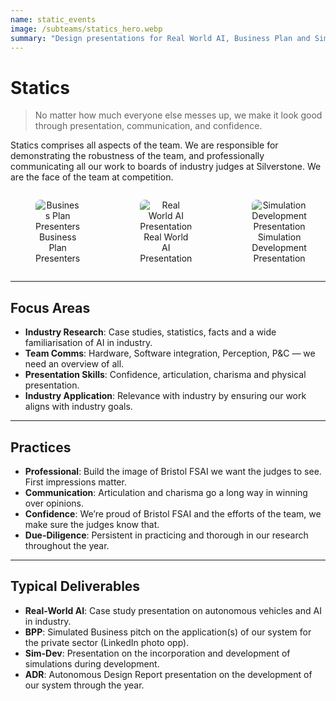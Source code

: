 ```yaml
---
name: static_events
image: /subteams/statics_hero.webp
summary: "Design presentations for Real World AI, Business Plan and Simulation Development."
---
```


# Statics  

>No matter how much everyone else messes up, we make it look good through presentation, communication, and confidence.

Statics comprises all aspects of the team. We are responsible for demonstrating the robustness of the team, and professionally communicating all our work to boards of industry judges at Silverstone. We are the face of the team at competition.  

<div style="display: flex; flex-direction: row; width: 100%; margin: 0 auto; gap: 1rem;">

  <figure style="flex: 1; text-align: center;">
    <img src="/subteams/statics/business.jpg" alt="Business Plan Presenters" style="max-width: 100%; border-radius: 8px;" />
    <figcaption>Business Plan Presenters</figcaption>
  </figure>

  <figure style="flex: 1; text-align: center;">
    <img src="/subteams/statics/real_world_ai.webp" alt="Real World AI Presentation" style="max-width: 100%; border-radius: 8px;" />
    <figcaption>Real World AI Presentation</figcaption>
  </figure>

  <figure style="flex: 1; text-align: center;">
    <img src="/subteams/statics/sim_dev.png" alt="Simulation Development Presentation" style="max-width: 100%; border-radius: 8px;" />
    <figcaption>Simulation Development Presentation</figcaption>
  </figure>

</div>

---

## Focus Areas  

- **Industry Research**: Case studies, statistics, facts and a wide familiarisation of AI in industry.  
- **Team Comms**: Hardware, Software integration, Perception, P&C — we need an overview of all.  
- **Presentation Skills**: Confidence, articulation, charisma and physical presentation.  
- **Industry Application**: Relevance with industry by ensuring our work aligns with industry goals.  

---

## Practices  

- **Professional**: Build the image of Bristol FSAI we want the judges to see. First impressions matter.  
- **Communication**: Articulation and charisma go a long way in winning over opinions.  
- **Confidence**: We’re proud of Bristol FSAI and the efforts of the team, we make sure the judges know that.  
- **Due-Diligence**: Persistent in practicing and thorough in our research throughout the year.  

---

## Typical Deliverables  

- **Real-World AI**: Case study presentation on autonomous vehicles and AI in industry.  
- **BPP**: Simulated Business pitch on the application(s) of our system for the private sector (LinkedIn photo opp).  
- **Sim-Dev**: Presentation on the incorporation and development of simulations during development.  
- **ADR**: Autonomous Design Report presentation on the development of our system through the year.  
